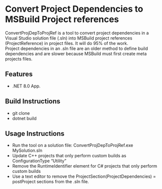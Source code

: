 # Convert Project Dependencies to MSBuild Project references

ConvertProjDepToProjRef is a tool to convert project dependencies in a Visual Studio solution file (.sln)
into MSBuild project references (ProjectReference) in project files. It will do 95% of the work.  
Project dependencies in an .sln file are an older method to define build
dependencies and are slower because MSBuild must first create meta projects
files.

## Features

* .NET 8.0 App.

## Build Instructions

* git clone
* dotnet build

## Usage Instructions

* Run the tool on a solution file: ConvertProjDepToProjRef.exe MySolution.sln
* Update C++ projects that only perform custom builds as ConfigurationType “Utility”
* Remove the RuntimeIdentifier element for C# projects that only perform custom builds
* Use a text editor to remove the ProjectSection(ProjectDependencies) = postProject sections from the .sln file.
